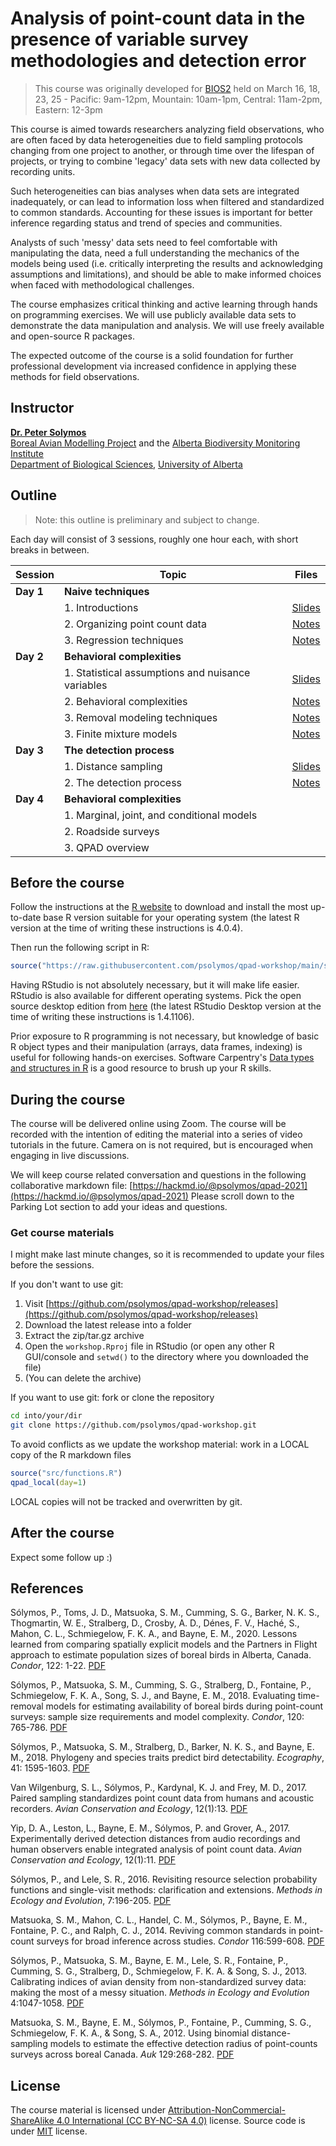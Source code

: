 # Analysis of point-count data in the presence of variable survey methodologies and detection error

> This course was originally developed for [BIOS2](https://bios2.usherbrooke.ca/2021/02/21/training-point-count-data-analysis/) held on March 16, 18, 23, 25 - Pacific: 9am-12pm, Mountain: 10am-1pm, Central: 11am-2pm, Eastern: 12-3pm

This course is aimed towards researchers analyzing field observations, who are often faced by data heterogeneities due to field sampling protocols changing from one project to another, or through time over the lifespan of projects, or trying to combine 'legacy' data sets with new data collected by recording units.

Such heterogeneities can bias analyses when data sets are integrated inadequately, or can lead to information loss when filtered and standardized to common standards. Accounting for these issues is important for better inference regarding status and trend of species and communities.

Analysts of such 'messy' data sets need to feel comfortable with manipulating the data, need a full understanding the mechanics of the models being used (i.e. critically interpreting the results and acknowledging assumptions and limitations), and should be able to make informed choices when faced with methodological challenges.

The course emphasizes critical thinking and active learning through hands on programming exercises. We will use publicly available data sets to demonstrate the data manipulation and analysis. We will use freely available and open-source R packages.

The expected outcome of the course is a solid foundation for further professional development via increased confidence in applying these methods for field observations.

## Instructor

[**Dr. Peter Solymos**](https://peter.solymos.org) \
[Boreal Avian Modelling Project](https://borealbirds.ca) and the [Alberta Biodiversity Monitoring Institute](https://abmi.ca) \
[Department of Biological Sciences](https://www.ualberta.ca/biological-sciences/), [University of Alberta](https://ualberta.ca)

## Outline

> Note: this outline is preliminary and subject to change.

Each day will consist of 3 sessions, roughly one hour each, with short breaks in between.

| Session | Topic | Files |
| --- | --- | :---: |
| **Day 1** |  **Naive techniques** |    |
|  |  1. Introductions |  [Slides](https://peter.solymos.org/qpad-workshop/day1-1-intro.pdf)  |
|  |  2. Organizing point count data |  [Notes](https://peter.solymos.org/qpad-workshop/day1-2-data-processing.html)  |
|  |  3. Regression techniques  |  [Notes](https://peter.solymos.org/qpad-workshop/day1-3-regression.html)  |
| **Day 2** |  **Behavioral complexities**  |    |
|  |  1. Statistical assumptions and nuisance variables  |  [Slides](https://peter.solymos.org/qpad-workshop/day2-1-intro.pdf)  |
|  |  2. Behavioral complexities  |  [Notes](https://peter.solymos.org/qpad-workshop/day2-2-behavior.html)  |
|  |  3. Removal modeling techniques  |  [Notes](https://peter.solymos.org/qpad-workshop/day2-3-removal.html)  |
|  |  3. Finite mixture models  |  [Notes](https://peter.solymos.org/qpad-workshop/day2-4-mixtures.html)  |
| **Day 3** |  **The detection process** |    |
|  |  1. Distance sampling  |  [Slides](https://peter.solymos.org/qpad-workshop/day3-1-intro.pdf)  |
|  |  2. The detection process |  [Notes](https://peter.solymos.org/qpad-workshop/day3-2-detection.html)  |
| **Day 4** |  **Behavioral complexities**  |    |
|  |  1. Marginal, joint, and conditional models  |    |
|  |  2. Roadside surveys  |    |
|  |  3. QPAD overview  |    |


## Before the course

Follow the instructions at the [R website](http://cran.r-project.org) to download and install the most up-to-date base R version suitable for your operating system (the latest R version at the time of writing these instructions is 4.0.4).

Then run the following script in R:

```R
source("https://raw.githubusercontent.com/psolymos/qpad-workshop/main/src/install.R")
```

Having RStudio is not absolutely necessary, but it will make life easier. RStudio is also available for different operating systems. Pick the open source desktop edition from [here](http://www.rstudio.com/products/rstudio/download/) (the latest RStudio Desktop version at the time of writing these instructions is 1.4.1106).

Prior exposure to R programming is not necessary, but knowledge of basic R object types and their manipulation (arrays, data frames, indexing) is useful for following hands-on exercises. Software Carpentry's [Data types and structures in R](http://swcarpentry.github.io/r-novice-inflammation/13-supp-data-structures/index.html) is a good resource to brush up your R skills.

## During the course

The course will be delivered online using Zoom. The course will be recorded with the intention of editing the material into a series of video tutorials in the future. Camera on is not required, but is encouraged when engaging in live discussions.

We will keep course related conversation and questions in the following collaborative markdown file: [https://hackmd.io/@psolymos/qpad-2021](https://hackmd.io/@psolymos/qpad-2021) Please scroll down to the Parking Lot section to add your ideas and questions.

### Get course materials

I might make last minute changes, so it is recommended to update your files before the sessions.

If you don't want to use git:

1. Visit [https://github.com/psolymos/qpad-workshop/releases](https://github.com/psolymos/qpad-workshop/releases)
2. Download the latest release into a folder
3. Extract the zip/tar.gz archive
4. Open the `workshop.Rproj` file in RStudio (or open any other R GUI/console and `setwd()` to the directory where you downloaded the file)
5. (You can delete the archive)

If you want to use git: fork or clone the repository

```bash
cd into/your/dir
git clone https://github.com/psolymos/qpad-workshop.git
```

To avoid conflicts as we update the workshop material: work in a LOCAL copy of the R markdown files

```R
source("src/functions.R")
qpad_local(day=1)
```

LOCAL copies will not be tracked and overwritten by git.


## After the course

Expect some follow up :)

## References

Sólymos, P., Toms, J. D., Matsuoka, S. M., Cumming, S. G., Barker, N. K. S., Thogmartin, W. E., Stralberg, D., Crosby, A. D., Dénes, F. V., Haché, S., Mahon, C. L., Schmiegelow, F. K. A., and Bayne, E. M., 2020. Lessons learned from comparing spatially explicit models and the Partners in Flight approach to estimate population sizes of boreal birds in Alberta, Canada. _Condor_, 122: 1-22. [PDF](https://drive.google.com/file/d/115WgtPd4zUSIFfSTHbWYs8OCHNdpKkh5/view?usp=sharing) 

Sólymos, P., Matsuoka, S. M., Cumming, S. G., Stralberg, D., Fontaine, P., Schmiegelow, F. K. A., Song, S. J., and Bayne, E. M., 2018. Evaluating time-removal models for estimating availability of boreal birds during point-count surveys: sample size requirements and model complexity. _Condor_, 120: 765-786. [PDF](https://drive.google.com/file/d/13Czd_A82P0ZhIlvAEabxdHfmaZcJaNU3/view?usp=sharing)

Sólymos, P., Matsuoka, S. M., Stralberg, D., Barker, N. K. S., and Bayne, E. M., 2018. Phylogeny and species traits predict bird detectability. _Ecography_, 41: 1595-1603. [PDF](https://drive.google.com/file/d/1CRKl-bh1tqxddijEWZoNcDO_xFIgOfWZ/view?usp=sharing)

Van Wilgenburg, S. L., Sólymos, P., Kardynal, K. J. and Frey, M. D., 2017. Paired sampling standardizes point count data from humans and acoustic recorders. _Avian Conservation and Ecology_, 12(1):13. [PDF](https://drive.google.com/file/d/0B-q59n6LIwYPOTZyTXlDb0xFQTA/view?usp=sharing)

Yip, D. A., Leston, L., Bayne, E. M., Sólymos, P. and Grover, A., 2017. Experimentally derived detection distances from audio recordings and human observers enable integrated analysis of point count data. _Avian Conservation and Ecology_, 12(1):11. [PDF](https://drive.google.com/file/d/0B-q59n6LIwYPQ2F6d1llQ3lPTzg/view?usp=sharing)

Sólymos, P., and Lele, S. R., 2016. Revisiting resource selection probability functions and single-visit methods: clarification and extensions. _Methods in Ecology and Evolution_, 7:196-205. [PDF](https://drive.google.com/file/d/0B-q59n6LIwYPRE5tVlRMSmhLWmM/view?usp=sharing)

Matsuoka, S. M., Mahon, C. L., Handel, C. M., Sólymos, P., Bayne, E. M., Fontaine, P. C., and Ralph, C. J., 2014. Reviving common standards in point-count surveys for broad inference across studies. _Condor_ 116:599-608. [PDF](https://drive.google.com/file/d/0B-q59n6LIwYPcGZNS3JSRUlBdDQ/view?usp=sharing)

Sólymos, P., Matsuoka, S. M., Bayne, E. M., Lele, S. R., Fontaine, P., Cumming, S. G., Stralberg, D., Schmiegelow, F. K. A. & Song, S. J., 2013. Calibrating indices of avian density from non-standardized survey data: making the most of a messy situation. _Methods in Ecology and Evolution_ 4:1047-1058. [PDF](https://drive.google.com/file/d/0B-q59n6LIwYPV0RNUFU1N1dmS1E/view?usp=sharing)

Matsuoka, S. M., Bayne, E. M., Sólymos, P., Fontaine, P., Cumming, S. G., Schmiegelow, F. K. A., & Song, S. A., 2012. Using binomial distance-sampling models to estimate the effective detection radius of point-counts surveys across boreal Canada. _Auk_ 129:268-282. [PDF](https://drive.google.com/file/d/0B-q59n6LIwYPbFhhRUtZNWQyMk0/view?usp=sharing)

## License

The course material is licensed under [Attribution-NonCommercial-ShareAlike 4.0 International (CC BY-NC-SA 4.0)](https://creativecommons.org/licenses/by-nc-sa/4.0/) license. Source code is under [MIT](LICENSE) license.
